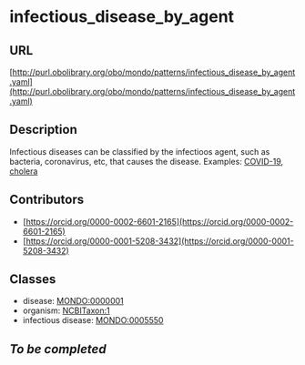 # infectious_disease_by_agent 
## URL 
[http://purl.obolibrary.org/obo/mondo/patterns/infectious_disease_by_agent.yaml](http://purl.obolibrary.org/obo/mondo/patterns/infectious_disease_by_agent.yaml)
## Description 
Infectious diseases can be classified by the infectioos agent, such as bacteria, coronavirus, etc, that causes the disease.
Examples: [COVID-19](http://purl.obolibrary.org/obo/MONDO_0100096), [cholera](http://purl.obolibrary.org/obo/MONDO_0015766)
## Contributors 
* [https://orcid.org/0000-0002-6601-2165](https://orcid.org/0000-0002-6601-2165) 
* [https://orcid.org/0000-0001-5208-3432](https://orcid.org/0000-0001-5208-3432) 
## Classes 
* disease: [MONDO:0000001](http://purl.obolibrary.org/obo/MONDO_0000001) 
* organism: [NCBITaxon:1](http://purl.obolibrary.org/obo/NCBITaxon_1) 
* infectious disease: [MONDO:0005550](http://purl.obolibrary.org/obo/MONDO_0005550) 
## _To be completed_